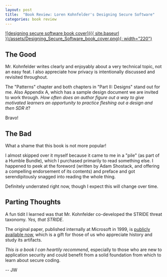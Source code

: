 ```yaml
---
layout: post
title:  "Book Review: Loren Kohnfelder's Designing Secure Software"
categories: book review
---
```

[![designing secure software book cover]({{ site.baseurl }}/assets/Designing_Secure_Software_book_cover.png){: width="220"}][publisher-page]

## The Good
Mr. Kohnfelder writes clearly and enjoyably about a very technical topic, not an easy feat. I also appreciate how privacy is intentionally discussed and revisited throughout.

The "Patterns" chapter and both chapters in "Part II: Designs" stand out for me. Also Appendix A, which has a sample design document we are invited to work through. _How often does an author figure out a way to give motivated learners an opportunity to practice fleshing out a design and then SDR it_? 

Bravo!

## The Bad
What a shame that this book is not more popular! 

I almost skipped over it myself because it came to me in a "pile" (as part of a Humble Bundle), which I purchased primarily to read something else. I happened to peek at the foreword (written by Adam Shostack, and offering a compelling endorsement of its contents) and preface and got serendipitously snagged into reading the whole thing.

Definitely underrated right now, though I expect this will change over time.

## Parting Thoughts
A fun tidit I learned was that Mr. Kohnfelder co-developed the STRIDE threat taxonomy. _Yes, that STRIDE_.

The original paper, published internally at Microsoft in 1999, is [publicly available now][stride-paper], which is a gift for those of us who appreciate history and study its artifacts.

_This is a book I can heartily recommend_, especially to those who are new to application security and could benefit from a solid foundation from which to learn about secure coding.

-- JW

[publisher-page]: https://nostarch.com/designing-secure-software
[author-page]: https://designingsecuresoftware.com/
[stride-paper]: https://shostack.org/files/microsoft/The-Threats-To-Our-Products.docx

